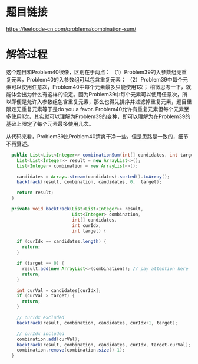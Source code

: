 # 题目链接
https://leetcode-cn.com/problems/combination-sum/

# 解答过程
这个题目和Problem40很像，区别在于两点：
（1）Problem39的入参数组无重复元素，Problem40的入参数组可以包含重复元素；
（2）Problem39中每个元素可以使用任意次，Problem40中每个元素最多只能使用1次；
稍微思考一下，就能体会出为什么有这样的设定。因为Problem39中每个元素可以使用任意次，所以即便是允许入参数组包含重复元素，那么也得先排序并过滤掉重复元素，题目里限定无重复元素等于是do you a favor. Problem40允许有重复元素但每个元素至多使用1次，其实就可以理解为Problem39的变种，即可以理解为在Problem39的基础上限定了每个元素最多使用几次。

从代码来看，Problem39比Problem40清爽干净一些，但是思路是一致的，细节不再赘述。

```java
  public List<List<Integer>> combinationSum(int[] candidates, int target) {
    List<List<Integer>> result = new ArrayList<>();
    List<Integer> combination = new ArrayList<>();

    candidates = Arrays.stream(candidates).sorted().toArray();
    backtrack(result, combination, candidates, 0,  target);

    return result;
  }

  private void backtrack(List<List<Integer>> result,
                         List<Integer> combination,
                         int[] candidates,
                         int curIdx,
                         int target) {

    if (curIdx == candidates.length) {
      return;
    }

    if (target == 0) {
      result.add(new ArrayList<>(combination)); // pay attention here
      return;
    }

    int curVal = candidates[curIdx];
    if (curVal > target) {
      return;
    }

    // curIdx excluded
    backtrack(result, combination, candidates, curIdx+1, target);

    // curIdx included
    combination.add(curVal);
    backtrack(result, combination, candidates, curIdx, target-curVal);
    combination.remove(combination.size()-1);
  }
```